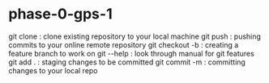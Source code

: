 # phase-0-gps-1

git clone : clone existing repository to your local machine
git push : pushing commits to your online remote repository
git checkout -b : creating a feature branch to work on
git --help : look through manual for git features
git add . : staging changes to be committed
git commit -m : committing changes to your local repo
